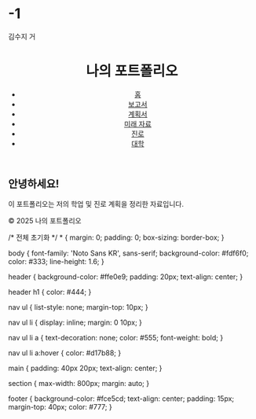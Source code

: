 # -1
김수지 거
<!DOCTYPE html>
<html lang="ko">
<head>
  <meta charset="UTF-8">
  <meta name="viewport" content="width=device-width, initial-scale=1">
  <title>포트폴리오 - 홈</title>
  <link rel="stylesheet" href="style.css">
</head>
<body>
  <header>
    <h1>나의 포트폴리오</h1>
    <nav>
      <ul>
        <li><a href="index.html">홈</a></li>
        <li><a href="report.html">보고서</a></li>
        <li><a href="plan.html">계획서</a></li>
        <li><a href="future.html">미래 자료</a></li>
        <li><a href="career.html">진로</a></li>
        <li><a href="university.html">대학</a></li>
      </ul>
    </nav>
  </header>

  <main>
    <section>
      <h2>안녕하세요!</h2>
      <p>이 포트폴리오는 저의 학업 및 진로 계획을 정리한 자료입니다.</p>
    </section>
  </main>

  <footer>
    <p>&copy; 2025 나의 포트폴리오</p>
  </footer>
</body>
</html>
/* 전체 초기화 */
* {
  margin: 0;
  padding: 0;
  box-sizing: border-box;
}

body {
  font-family: 'Noto Sans KR', sans-serif;
  background-color: #fdf6f0;
  color: #333;
  line-height: 1.6;
}

header {
  background-color: #ffe0e9;
  padding: 20px;
  text-align: center;
}

header h1 {
  color: #444;
}

nav ul {
  list-style: none;
  margin-top: 10px;
}

nav ul li {
  display: inline;
  margin: 0 10px;
}

nav ul li a {
  text-decoration: none;
  color: #555;
  font-weight: bold;
}

nav ul li a:hover {
  color: #d17b88;
}

main {
  padding: 40px 20px;
  text-align: center;
}

section {
  max-width: 800px;
  margin: auto;
}

footer {
  background-color: #fce5cd;
  text-align: center;
  padding: 15px;
  margin-top: 40px;
  color: #777;
}
